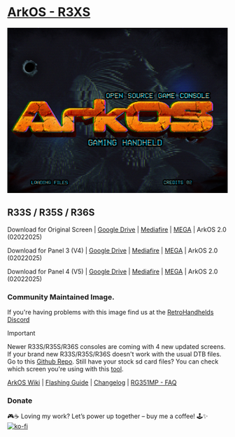 # [ArkOS - R3XS](https://aeolusux.github.io/ArkOS-R3XS/)
![](https://raw.githubusercontent.com/AeolusUX/ArkOS-R3XS/main/logo.bmp)

## R33S / R35S / R36S

Download for Original Screen | [Google Drive](https://drive.google.com/file/d/1DH4lPuI6X6xtfvxW_DPYAH_yDh6hfgoj/view?usp=sharing) | [Mediafire](https://www.mediafire.com/file/da4193t5vsjfsbr/ArkOS_R35S-R36S_v2.0_11272024.img.xz/file) | [MEGA](https://mega.nz/file/yyBlCaYC#rlloycAv-CY958MmhM1QdJlqYwvEzwdfB0dtx0KqhsI) | ArkOS 2.0 (02022025)

Download for Panel 3 (V4) | [Google Drive](https://drive.google.com/file/d/1Gpez44IadGuHwyuTQ8BGWSeLMReWj8cb/view?usp=sharing) | [Mediafire](https://www.mediafire.com/file/9e5dk0vwt554n1l/ArkOS_R35S-R36S_v2.0_11272024_P3.img.xz/file) | [MEGA](https://mega.nz/file/riImgCSa#23B4p4nTEAl03JgKg5M2SUouUjKHLbqtyJZ1gCa9oxw) | ArkOS 2.0 (02022025)

Download for Panel 4 (V5) | [Google Drive](https://drive.google.com/file/d/1MT1AGGch6Ou4RAfxDvVCxUI4aXX6Qa5v/view?usp=sharing) | [Mediafire](https://www.mediafire.com/file/23cw6ij4bz474f3/ArkOS_R35S-R36S_v2.0_05242024_P4.img.xz/file) | [MEGA](https://mega.nz/file/36QXiQQa#PndvS4x69HV5sp53BX09W86dAn2fwhrmrfdn_N1Rcjw) | ArkOS 2.0 (02022025)



### Community Maintained Image.
If you're having problems with this image find us at the [RetroHandhelds Discord](https://discord.gg/RetroHandhelds)

> [!IMPORTANT]  
Newer R33S/R35S/R36S consoles are coming with 4 new updated screens. 
If your brand new R33S/R35S/R36S doesn't work with the usual DTB files.
Go to this [Github Repo](https://github.com/AeolusUX/R36S-DTB). 
Still have your stock sd card files? You can check which screen you're using with this [tool](https://aeolusux.github.io/ArkOS-R3XS/tools/dtbIdentify.htm).

[ArkOS Wiki](https://github.com/christianhaitian/arkos/wiki) | [Flashing Guide](https://ko-fi.com/post/Installation-Guide-for-ArkOS-v2-0-01272024-J3J6TVPH1) | [Changelog](https://raw.githubusercontent.com/AeolusUX/ArkOS-R3XS-Updater/main/R3XS-Changelogs) | [RG351MP - FAQ](https://github.com/christianhaitian/arkos/wiki/Frequently-Asked-Questions---RG351MP)

### Donate
🎮☕ Loving my work? Let’s power up together – buy me a coffee! 🕹️✨  
[![ko-fi](https://ko-fi.com/img/githubbutton_sm.svg)](https://ko-fi.com/R5R7TMKNX)
